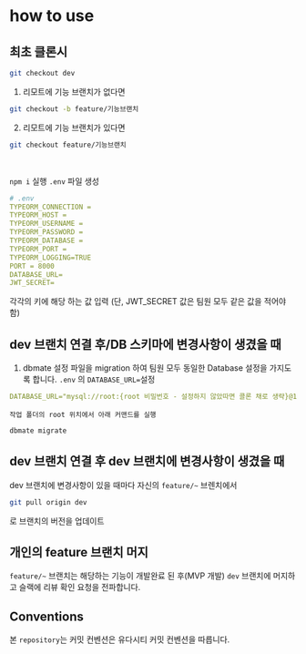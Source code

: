 # how to use

## 최초 클론시 </br>

```bash
git checkout dev
```

1.  리모트에 기능 브랜치가 없다면 </br>

```bash
git checkout -b feature/기능브랜치
```

2. 리모트에 기능 브랜치가 있다면</br>

```bash
git checkout feature/기능브랜치
```

   </br>

`npm i` 실행
`.env` 파일 생성

```yml
# .env
TYPEORM_CONNECTION =
TYPEORM_HOST =
TYPEORM_USERNAME =
TYPEORM_PASSWORD =
TYPEORM_DATABASE =
TYPEORM_PORT =
TYPEORM_LOGGING=TRUE
PORT = 8000
DATABASE_URL=
JWT_SECRET=
```

각각의 키에 해당 하는 값 입력 (단, JWT_SECRET 값은 팀원 모두 같은 값을 적어야 함)

## dev 브랜치 연결 후/DB 스키마에 변경사항이 생겼을 때

1. dbmate 설정 파일을 migration 하여 팀원 모두 동일한 Database 설정을 가지도록 합니다.
   `.env` 의 `DATABASE_URL=`설정

```yml
DATABASE_URL="mysql://root:{root 비밀번호 - 설정하지 않았따면 콜론 채로 생략}@127.0.0.1:3306/ABCMartens"
```

`작업 폴더의 root 위치에서 아래 커맨드를 실행`

```bash
dbmate migrate
```

## dev 브랜치 연결 후 dev 브랜치에 변경사항이 생겼을 때

dev 브랜치에 변경사항이 있을 때마다 자신의 `feature/~` 브렌치에서

```bash
git pull origin dev
```

로 브랜치의 버전을 업데이트

## 개인의 feature 브랜치 머지

`feature/~` 브랜치는 해당하는 기능이 개발완료 된 후(MVP 개발) `dev` 브랜치에 머지하고 슬랙에 리뷰 확인 요청을 전파합니다.

## Conventions

본 `repository`는 커밋 컨벤션은 유다시티 커밋 컨벤션을 따릅니다.

